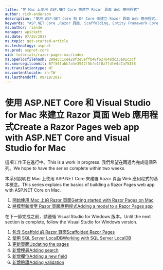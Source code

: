 ```yaml
---
title: "在 Mac 上使用 ASP.NET Core 來建立 Razor 頁面 Web 應用程式"
author: rick-anderson
description: "使用 ASP.NET Core 和 EF Core 來建立 Razor 頁面 Web 應用程式。"
keywords: "ASP.NET Core ,Razor 頁面, Scaffolding, Entity Framework Core, EF, EF Core, 資料庫, mac, macOS, Visual Studio for Mac"
ms.author: riande
manager: wpickett
ms.date: 07/26/2017
ms.topic: get-started-article
ms.technology: aspnet
ms.prod: aspnet-core
uid: tutorials/razor-pages-mac/index
ms.openlocfilehash: 299e5c1cee28f3e5effb48f627848dc33e01c3cf
ms.sourcegitcommit: 67f54fabbfa4e3942f5bfe1f8a7fdfe4a7a75358
ms.translationtype: HT
ms.contentlocale: zh-TW
ms.lasthandoff: 09/19/2017
---
```

# <a name="create-a-razor-pages-web-app-with-aspnet-core-and-visual-studio-for-mac"></a><span data-ttu-id="dd4c8-104">使用 ASP.NET Core 和 Visual Studio for Mac 來建立 Razor 頁面 Web 應用程式</span><span class="sxs-lookup"><span data-stu-id="dd4c8-104">Create a Razor Pages web app with ASP.NET Core and Visual Studio for Mac</span></span>

<span data-ttu-id="dd4c8-105">這項工作正在進行中。</span><span class="sxs-lookup"><span data-stu-id="dd4c8-105">This is a work in progress.</span></span> <span data-ttu-id="dd4c8-106">我們希望在兩週內完成這個系列。</span><span class="sxs-lookup"><span data-stu-id="dd4c8-106">We hope to have the series complete within two weeks.</span></span>

<span data-ttu-id="dd4c8-107">本系列說明在 Mac 上使用 ASP.NET Core 來建置 Razor 頁面 Web 應用程式的基本概念。</span><span class="sxs-lookup"><span data-stu-id="dd4c8-107">This series explains the basics of building a Razor Pages web app with ASP.NET Core on Mac.</span></span>

1. [<span data-ttu-id="dd4c8-108">開始使用 Mac 上的 Razor 頁面</span><span class="sxs-lookup"><span data-stu-id="dd4c8-108">Getting started with Razor Pages on Mac</span></span>](xref:tutorials/razor-pages-mac/razor-pages-start)
1. [<span data-ttu-id="dd4c8-109">將模型新增至 Razor 頁面應用程式</span><span class="sxs-lookup"><span data-stu-id="dd4c8-109">Adding a model to a Razor Pages app</span></span>](xref:tutorials/razor-pages-mac/model)


<span data-ttu-id="dd4c8-110">在下一節完成之前，請遵循 Visual Studio for Windows 版本。</span><span class="sxs-lookup"><span data-stu-id="dd4c8-110">Until the next section is complete, follow the Visual Studio for Windows version.</span></span>

1. [<span data-ttu-id="dd4c8-111">包含 Scaffold 的 Razor 頁面</span><span class="sxs-lookup"><span data-stu-id="dd4c8-111">Scaffolded Razor Pages</span></span>](xref:tutorials/razor-pages/page)
1. [<span data-ttu-id="dd4c8-112">使用 SQL Server LocalDB</span><span class="sxs-lookup"><span data-stu-id="dd4c8-112">Working with SQL Server LocalDB</span></span>](xref:tutorials/razor-pages/sql)
1. [<span data-ttu-id="dd4c8-113">更新頁面</span><span class="sxs-lookup"><span data-stu-id="dd4c8-113">Updating the pages</span></span>](xref:tutorials/razor-pages/da1)
1. [<span data-ttu-id="dd4c8-114">新增搜尋</span><span class="sxs-lookup"><span data-stu-id="dd4c8-114">Adding search</span></span>](xref:tutorials/razor-pages/search)
1. [<span data-ttu-id="dd4c8-115">新增欄位</span><span class="sxs-lookup"><span data-stu-id="dd4c8-115">Adding a new field</span></span>](xref:tutorials/razor-pages/new-field)
1. [<span data-ttu-id="dd4c8-116">新增驗證</span><span class="sxs-lookup"><span data-stu-id="dd4c8-116">Adding validation</span></span>](xref:tutorials/razor-pages/validation)